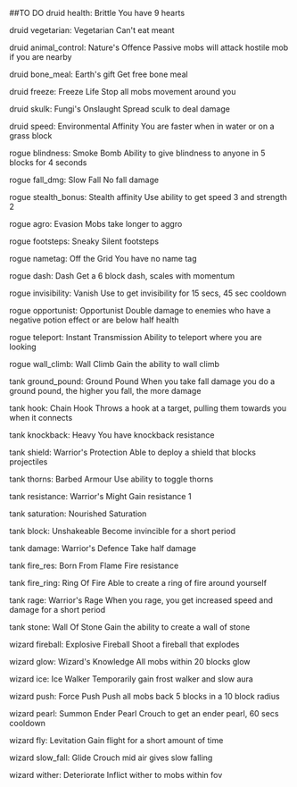 ##TO DO
druid health: Brittle
You have 9 hearts

druid vegetarian: Vegetarian
Can't eat meant

druid animal_control: Nature's Offence
Passive mobs will attack hostile mob if you are nearby

druid bone_meal: Earth's gift
Get free bone meal

druid freeze: Freeze Life
Stop all mobs movement around you

druid skulk: Fungi's Onslaught
Spread sculk to deal damage

druid speed: Environmental Affinity
You are faster when in water or on a grass block

rogue blindness: Smoke Bomb
Ability to give blindness to anyone in 5 blocks for 4 seconds

rogue fall_dmg: Slow Fall
No fall damage

rogue stealth_bonus: Stealth affinity
Use ability to get speed 3 and strength 2

rogue agro: Evasion
Mobs take longer to aggro

rogue footsteps: Sneaky
Silent footsteps

rogue nametag: Off the Grid
You have no name tag

rogue dash: Dash
Get a 6 block dash, scales with momentum

rogue invisibility: Vanish
Use to get invisibility for 15 secs, 45 sec cooldown

rogue opportunist: Opportunist
Double damage to enemies who have a negative potion effect or are below half health

rogue teleport: Instant Transmission
Ability to teleport where you are looking

rogue wall_climb: Wall Climb
Gain the ability to wall climb

tank ground_pound: Ground Pound
When you take fall damage you do a ground pound, the higher you fall, the more damage

tank hook: Chain Hook
Throws a hook at a target, pulling them towards you when it connects

tank knockback: Heavy
You have knockback resistance

tank shield: Warrior's Protection
Able to deploy a shield that blocks projectiles

tank thorns: Barbed Armour
Use ability to toggle thorns

tank resistance: Warrior's Might
Gain resistance 1

tank saturation: Nourished
Saturation

tank block: Unshakeable
Become invincible for a short period

tank damage: Warrior's Defence
Take half damage

tank fire_res: Born From Flame
Fire resistance

tank fire_ring: Ring Of Fire
Able to create a ring of fire around yourself

tank rage: Warrior's Rage
When you rage, you get increased speed and damage for a short period

tank stone: Wall Of Stone
Gain the ability to create a wall of stone

wizard fireball: Explosive Fireball
Shoot a fireball that explodes

wizard glow: Wizard's Knowledge
All mobs within 20 blocks glow

wizard ice: Ice Walker
Temporarily gain frost walker and slow aura

wizard push: Force Push
Push all mobs back 5 blocks in a 10 block radius

wizard pearl: Summon Ender Pearl
Crouch to get an ender pearl, 60 secs cooldown

wizard fly: Levitation
Gain flight for a short amount of time

wizard slow_fall: Glide
Crouch mid air gives slow falling

wizard wither: Deteriorate
Inflict wither to mobs within fov

